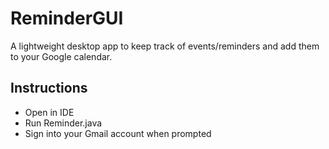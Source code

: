 # ReminderGUI
A lightweight desktop app to keep track of events/reminders and add them to your Google calendar.
## Instructions
* Open in IDE
* Run Reminder.java 
* Sign into your Gmail account when prompted
